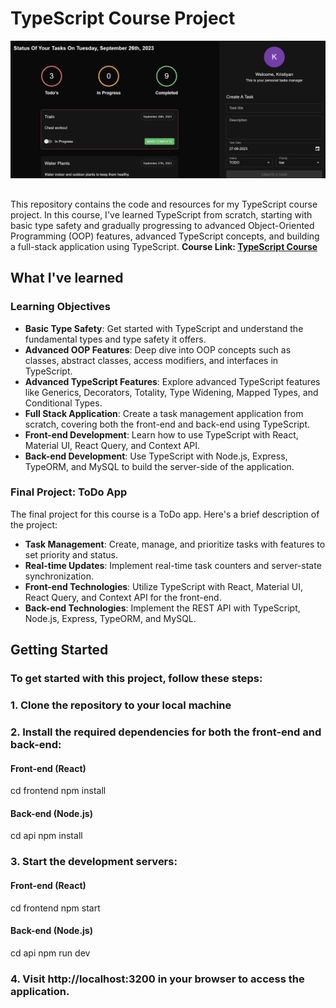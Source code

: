 # TypeScript Course Project

![Project Image](https://github.com/milkov97/Todo-app/blob/main/img/whole%20page%20view.png?raw=true)


## 

This repository contains the code and resources for my TypeScript course project. In this course, I've learned TypeScript from scratch, starting with basic type safety and gradually progressing to advanced Object-Oriented Programming (OOP) features, advanced TypeScript concepts, and building a full-stack application using TypeScript.
**Course Link: [TypeScript Course](https://www.udemy.com/course/typescript-course/)**

## What I've learned

### Learning Objectives

- **Basic Type Safety**: Get started with TypeScript and understand the fundamental types and type safety it offers.
- **Advanced OOP Features**: Deep dive into OOP concepts such as classes, abstract classes, access modifiers, and interfaces in TypeScript.
- **Advanced TypeScript Features**: Explore advanced TypeScript features like Generics, Decorators, Totality, Type Widening, Mapped Types, and Conditional Types.
- **Full Stack Application**: Create a task management application from scratch, covering both the front-end and back-end using TypeScript.
- **Front-end Development**: Learn how to use TypeScript with React, Material UI, React Query, and Context API.
- **Back-end Development**: Use TypeScript with Node.js, Express, TypeORM, and MySQL to build the server-side of the application.

### Final Project: ToDo App

The final project for this course is a ToDo app. Here's a brief description of the project:

- **Task Management**: Create, manage, and prioritize tasks with features to set priority and status.
- **Real-time Updates**: Implement real-time task counters and server-state synchronization.
- **Front-end Technologies**: Utilize TypeScript with React, Material UI, React Query, and Context API for the front-end.
- **Back-end Technologies**: Implement the REST API with TypeScript, Node.js, Express, TypeORM, and MySQL.

## Getting Started

### To get started with this project, follow these steps:

### 1. Clone the repository to your local machine
   
### 2. Install the required dependencies for both the front-end and back-end:
#### Front-end (React)
cd frontend
npm install

#### Back-end (Node.js)
cd api
npm install
### 3. Start the development servers:
#### Front-end (React)
cd frontend
npm start

#### Back-end (Node.js)
cd api
npm run dev
### 4. Visit http://localhost:3200 in your browser to access the application.
